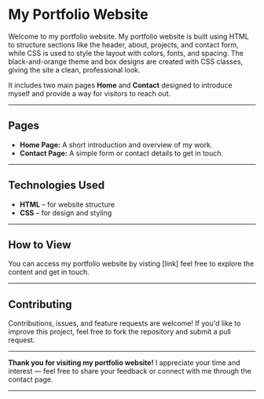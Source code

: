 # My Portfolio Website

Welcome to my portfolio website. My portfolio website is built using HTML to structure sections like the header, about, projects, and contact form, while CSS is used to style the layout with colors, fonts, and spacing. The black-and-orange theme and box designs are created with CSS classes, giving the site a clean, professional look.

It includes two main pages  **Home** and **Contact**  designed to introduce myself and provide a way for visitors to reach out.

---

##  Pages

* **Home Page:** A short introduction and overview of my work.
* **Contact Page:** A simple form or contact details to get in touch.

---

##  Technologies Used

* **HTML** – for website structure
* **CSS** – for design and styling

---

##  How to View

You can access my portfolio website by visting [link] feel free to explore the content and get in touch.


---

##  Contributing

Contributions, issues, and feature requests are welcome!
If you'd like to improve this project, feel free to fork the repository and submit a pull request.

---


 **Thank you for visiting my portfolio website!**
I appreciate your time and interest — feel free to share your feedback or connect with me through the contact page.

---

